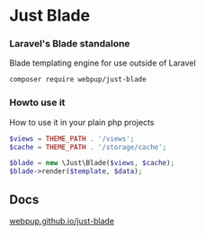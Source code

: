 # Just Blade

### Laravel's Blade standalone

Blade templating engine for use outside of Laravel

```bash
composer require webpup/just-blade
```

### Howto use it
How to use it in your plain php projects
```php
$views = THEME_PATH . '/views';
$cache = THEME_PATH . '/storage/cache';

$blade = new \Just\Blade($views, $cache);
$blade->render($template, $data);
```


## Docs
[webpup.github.io/just-blade](https://webpup.github.io/just-blade)